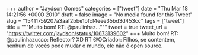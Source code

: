 
+++
author = "Jaydson Gomes"
categories = ["tweet"]
date = "Thu Mar 18 14:21:56 +0000 2010"
draft = false
image = "No media found for this Tweet"
slug = "15411759207a3aaf2bbe1bfcf4eee35bd3d453cc"
tags = ["tweet"]
title = """Muito bom! RT: @paulinhaz..."""
tweet = true
tweet_url = "https://twitter.com/jaydson/status/10673139602"
+++
Muito bom! RT: @paulinhazucco: Reflector? XD RT @OCriador: Filhos, se contentem, nenhum de vocês pode mudar o mundo, ele não é open source.
